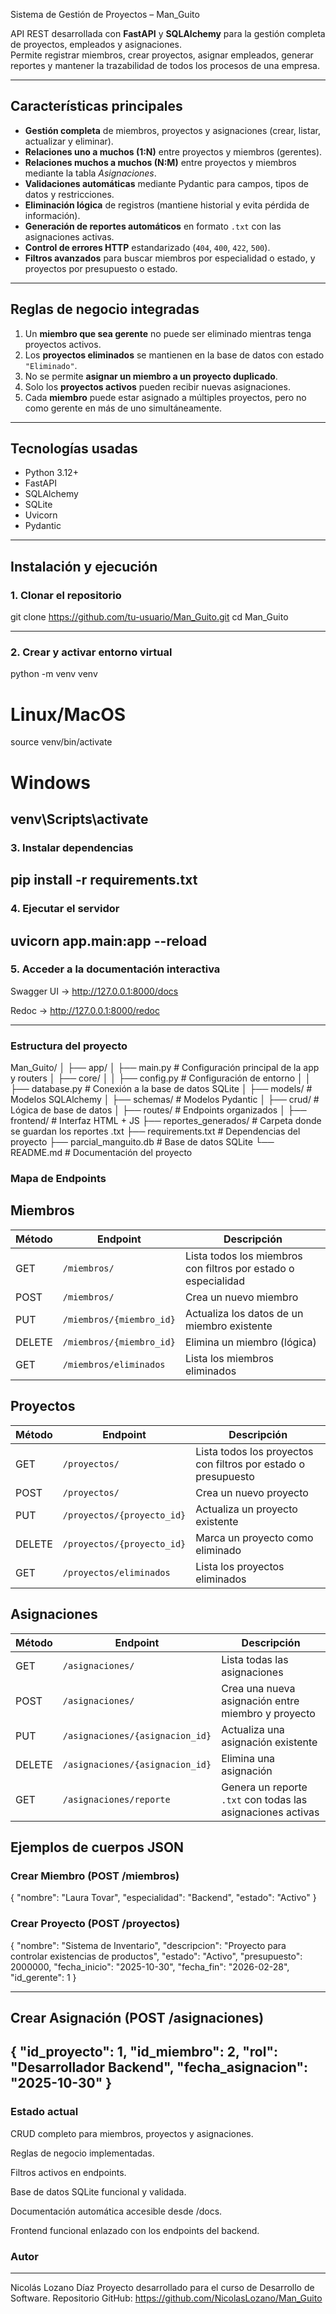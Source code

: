  Sistema de Gestión de Proyectos – Man_Guito

API REST desarrollada con **FastAPI** y **SQLAlchemy** para la gestión completa de proyectos, empleados y asignaciones.  
Permite registrar miembros, crear proyectos, asignar empleados, generar reportes y mantener la trazabilidad de todos los procesos de una empresa.

---

## Características principales

- **Gestión completa** de miembros, proyectos y asignaciones (crear, listar, actualizar y eliminar).
- **Relaciones uno a muchos (1:N)** entre proyectos y miembros (gerentes).
- **Relaciones muchos a muchos (N:M)** entre proyectos y miembros mediante la tabla *Asignaciones*.
- **Validaciones automáticas** mediante Pydantic para campos, tipos de datos y restricciones.
- **Eliminación lógica** de registros (mantiene historial y evita pérdida de información).
- **Generación de reportes automáticos** en formato `.txt` con las asignaciones activas.
- **Control de errores HTTP** estandarizado (`404`, `400`, `422`, `500`).
- **Filtros avanzados** para buscar miembros por especialidad o estado, y proyectos por presupuesto o estado.

---

## Reglas de negocio integradas

1. Un **miembro que sea gerente** no puede ser eliminado mientras tenga proyectos activos.  
2. Los **proyectos eliminados** se mantienen en la base de datos con estado `"Eliminado"`.  
3. No se permite **asignar un miembro a un proyecto duplicado**.  
4. Solo los **proyectos activos** pueden recibir nuevas asignaciones.  
5. Cada **miembro** puede estar asignado a múltiples proyectos, pero no como gerente en más de uno simultáneamente.  

---

## Tecnologías usadas

- Python 3.12+
- FastAPI
- SQLAlchemy
- SQLite
- Uvicorn
- Pydantic

---

## Instalación y ejecución

### 1. Clonar el repositorio

git clone https://github.com/tu-usuario/Man_Guito.git
cd Man_Guito

------

### 2. Crear y activar entorno virtual
   python -m venv venv
   # Linux/MacOS
   source venv/bin/activate
   # Windows
   venv\Scripts\activate
---

### 3. Instalar dependencias
pip install -r requirements.txt
---

### 4. Ejecutar el servidor
uvicorn app.main:app --reload
---

### 5. Acceder a la documentación interactiva

Swagger UI → http://127.0.0.1:8000/docs

Redoc → http://127.0.0.1:8000/redoc

---

### Estructura del proyecto
Man_Guito/
│
├── app/
│   ├── main.py                 # Configuración principal de la app y routers
│   ├── core/
│   │   ├── config.py           # Configuración de entorno
│   │   ├── database.py         # Conexión a la base de datos SQLite
│   ├── models/                 # Modelos SQLAlchemy
│   ├── schemas/                # Modelos Pydantic
│   ├── crud/                   # Lógica de base de datos
│   ├── routes/                 # Endpoints organizados
│
├── frontend/                   # Interfaz HTML + JS
├── reportes_generados/         # Carpeta donde se guardan los reportes .txt
├── requirements.txt            # Dependencias del proyecto
├── parcial_manguito.db         # Base de datos SQLite
└── README.md                   # Documentación del proyecto

### Mapa de Endpoints
## Miembros

| Método | Endpoint                 | Descripción                                                    |
| ------ | ------------------------ | -------------------------------------------------------------- |
| GET    | `/miembros/`             | Lista todos los miembros con filtros por estado o especialidad |
| POST   | `/miembros/`             | Crea un nuevo miembro                                          |
| PUT    | `/miembros/{miembro_id}` | Actualiza los datos de un miembro existente                    |
| DELETE | `/miembros/{miembro_id}` | Elimina un miembro (lógica)                                    |
| GET    | `/miembros/eliminados`   | Lista los miembros eliminados                                  |

## Proyectos
| Método | Endpoint                   | Descripción                                                    |
| ------ | -------------------------- | -------------------------------------------------------------- |
| GET    | `/proyectos/`              | Lista todos los proyectos con filtros por estado o presupuesto |
| POST   | `/proyectos/`              | Crea un nuevo proyecto                                         |
| PUT    | `/proyectos/{proyecto_id}` | Actualiza un proyecto existente                                |
| DELETE | `/proyectos/{proyecto_id}` | Marca un proyecto como eliminado                               |
| GET    | `/proyectos/eliminados`    | Lista los proyectos eliminados                                 |

## Asignaciones
| Método | Endpoint                        | Descripción                                                 |
| ------ | ------------------------------- | ----------------------------------------------------------- |
| GET    | `/asignaciones/`                | Lista todas las asignaciones                                |
| POST   | `/asignaciones/`                | Crea una nueva asignación entre miembro y proyecto          |
| PUT    | `/asignaciones/{asignacion_id}` | Actualiza una asignación existente                          |
| DELETE | `/asignaciones/{asignacion_id}` | Elimina una asignación                                      |
| GET    | `/asignaciones/reporte`         | Genera un reporte `.txt` con todas las asignaciones activas |

## Ejemplos de cuerpos JSON

### Crear Miembro (POST /miembros)

{
  "nombre": "Laura Tovar",
  "especialidad": "Backend",
  "estado": "Activo"
}


### Crear Proyecto (POST /proyectos)

{
  "nombre": "Sistema de Inventario",
  "descripcion": "Proyecto para controlar existencias de productos",
  "estado": "Activo",
  "presupuesto": 2000000,
  "fecha_inicio": "2025-10-30",
  "fecha_fin": "2026-02-28",
  "id_gerente": 1
}

----
## Crear Asignación (POST /asignaciones)

{
  "id_proyecto": 1,
  "id_miembro": 2,
  "rol": "Desarrollador Backend",
  "fecha_asignacion": "2025-10-30"
}
---
### Estado actual

CRUD completo para miembros, proyectos y asignaciones.

Reglas de negocio implementadas.

Filtros activos en endpoints.

Base de datos SQLite funcional y validada.

Documentación automática accesible desde /docs.

Frontend funcional enlazado con los endpoints del backend.

### Autor
---
Nicolás Lozano Díaz
Proyecto desarrollado para el curso de Desarrollo de Software.
Repositorio GitHub: https://github.com/NicolasLozano/Man_Guito





